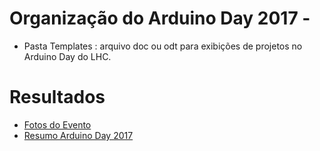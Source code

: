 
# Organização do Arduino Day 2017 -

- Pasta Templates : arquivo doc ou odt para exibições de projetos no Arduino Day do LHC.




# Resultados

* [Fotos do Evento](https://www.flickr.com/photos/22173788@N05/albums/72157680127026501)
* [Resumo Arduino Day 2017](https://estevesdouglas.blogspot.com.br/2017/04/resumo-e-fotos-do-arduino-day-2017.html)
